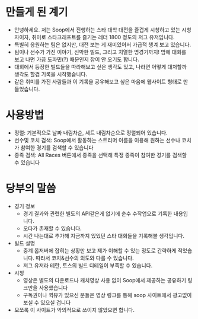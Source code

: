 # 만들게 된 계기
- 안녕하세요. 저는 Soop에서 진행하는 스타 대학 대전을 즐겁게 시청하고 있는 시청자이자, 취미로 스타크래프트를 즐기는 레더 1800 정도의 저그 유저입니다.
- 특별히 응원하는 팀은 없지만, 대전 보는 게 재미있어서 가급적 챙겨 보고 있습니다.
- 팀이나 선수가 가진 이야기, 신박한 빌드, 그리고 치열한 명경기까지! 밤에 대회를 보고 나면 가끔 도파민(?) 때문인지 잠이 안 오기도 합니다.
- 대회에서 등장한 빌드들을 따라해보고 싶은 생각도 있고, 나라면 어떻게 대처할까 생각도 할겸 기록을 시작했습니다.
- 같은 취미를 가진 사람들과 이 기록을 공유해보고 싶은 마음에 웹사이트 형태로 만들었습니다.

# 사용방법
- 정렬: 기본적으로 날짜 내림차순, 세트 내림차순으로 정렬되어 있습니다.
- 선수및 코치 검색: Soop에서 활동하는 스트리머 이름을 이용해 원하는 선수나 코치가 참여한 경기를 검색할 수 있습니다
- 종족 검색: All Races 버튼에서 종족을 선택해 특정 종족이 참여한 경기를 검색할 수 있습니다

# 당부의 말씀
- 경기 정보
  - 경기 결과와 관련한 별도의 API같은게 없기에 순수 수작업으로 기록한 내용입니다. 
  - 오타가 존재할 수 있습니다.
  - 시간 나는대로 추가해 지금까지 있었던 스타 대회들을 기록해볼 생각입니다.
- 빌드 설명
  - 중계 옵저버에 잡히는 상황만 보고 제가 이해할 수 있는 정도로 간략하게 적었습니다. 따라서 코치&선수의 의도와 다를 수 있습니다.
  - 저그 유저라 테란, 토스의 빌드 디테일이 부족할 수 있습니다. 
- 시청
  - 영상은 별도의 다운로드나 캐치영상 사용 없이 Soop에서 제공하는 공유하기 링크만을 사용했습니다
  - 구독권이나 퀵뷰가 있으신 분들은 영상 링크를 통해 soop 사이트에서 광고없이 보실 수 있으실 겁니다
- 모쪼록 이 사이트가 악의적으로 쓰이지 않았으면 합니다.
